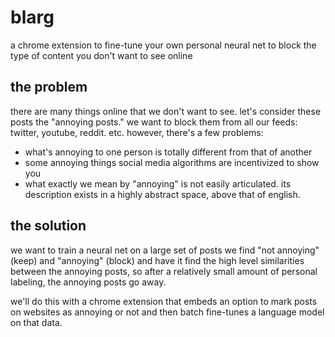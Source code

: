 # blarg
a chrome extension to fine-tune your own personal neural net to block the type of content you don't want to see online

## the problem
there are many things online that we don't want to see. let's consider these posts the "annoying posts." we want to block them from all our feeds: twitter, youtube, reddit. etc. however, there's a few problems:

- what's annoying to one person is totally different from that of another
- some annoying things social media algorithms are incentivized to show you
- what exactly we mean by "annoying" is not easily articulated. its description exists in a highly abstract space, above that of english.

## the solution
we want to train a neural net on a large set of posts we find "not annoying" (keep) and "annoying" (block) and have it find the high level similarities between the annoying posts, so after a relatively small amount of personal labeling, the annoying posts go away.

we'll do this with a chrome extension that embeds an option to mark posts on websites as annoying or not and then batch fine-tunes a language model on that data.
